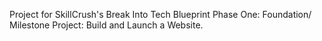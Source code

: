 Project for SkillCrush's Break Into Tech Blueprint
Phase One: Foundation/ Milestone Project: Build and Launch a Website.
